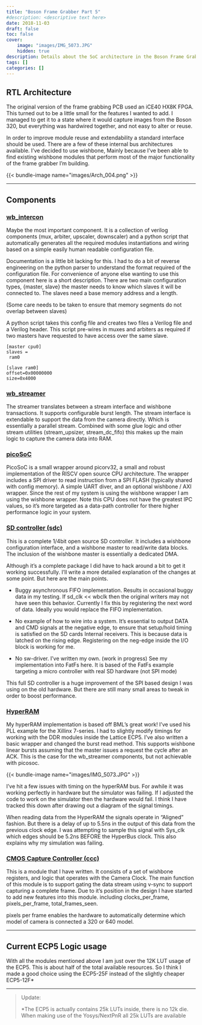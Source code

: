 ```yaml
---
title: "Boson Frame Grabber Part 5"
#description: <descriptive text here>
date: 2018-11-03
draft: false
toc: false
cover:
    image: "images/IMG_5073.JPG"
    hidden: true
description: Details about the SoC architecture in the Boson Frame Grabber
tags: []
categories: []
---
```


## RTL Architecture

The original version of the frame grabbing PCB used an iCE40 HX8K FPGA. This turned out to be a little small for the features I wanted to add. I managed to get it to a state where it would capture images from the Boson 320, but everything was hardwired together, and not easy to alter or reuse.

In order to improve module reuse and extendability a standard interface should be used. There are a few of these internal bus architectures available. I’ve decided to use wishbone, Mainly because I’ve been able to find existing wishbone modules that perform most of the major functionality of the frame grabber I’m building.

{{< bundle-image name="images/Arch_004.png" >}}

---

## Components

### [wb_intercon](https://github.com/olofk/wb_intercon)

Maybe the most important component. It is a collection of verilog components (mux, arbiter, upscaler, downscaler) and a python script that automatically generates all the required modules instantiations and wiring based on a simple easily human readable configuration file.

Documentation is a little bit lacking for this. I had to do a bit of reverse engineering on the python parser to understand the format required of the configuration file. For convenience of anyone else wanting to use this component here is a short description. There are two main configuration types, {master, slave} the master needs to know which slaves it will be connected to. The slaves need a base memory address and a length.

(Some care needs to be taken to ensure that memory segments do not overlap between slaves)

A python script takes this config file and creates two files a Verilog file and a Verilog header. This script pre-wires in muxes and arbiters as required if two masters have requested to have access over the same slave.

```
[master cpu0]
slaves =
 ram0

[slave ram0]
offset=0x00000000
size=0x4000
```

### [wb_streamer](https://github.com/olofk/wb_streamer)

The streamer translates between a stream interface and wishbone transactions. It supports configurable burst length. The stream interface is extendable to support the data from the camera directly. Which is essentially a parallel stream. Combined with some glue logic and other stream utilities (stream_upsizer, stream_dc_fifo) this makes up the main logic to capture the camera data into RAM.
### [picoSoC](https://github.com/cliffordwolf/picorv32/tree/master/picosoc)

PicoSoC is a small wrapper around picorv32, a small and robust implementation of the RISCV open source CPU architecture. The wrapper includes a SPI driver to read instruction from a SPI FLASH (typically shared with config memory). A simple UART diver, and an optional wishbone / AXI wrapper. Since the rest of my system is using the wishbone wrapper I am using the wishbone wrapper. Note this CPU does not have the greatest IPC values, so it’s more targeted as a data-path controller for there higher performance logic in your system.
### [SD controller (sdc)](https://github.com/mczerski/SD-card-controller)

This is a complete 1/4bit open source SD controller. It includes a wishbone configuration interface, and a wishbone master to read/write data blocks. The inclusion of the wishbone master is essentially a dedicated DMA.

Although it’s a complete package I did have to hack around a bit to get it working successfully. I’ll write a more detailed explanation of the changes at some point. But here are the main points.

- Buggy asynchronous FIFO implementation. Results in occasional buggy data in my testing. If sd_clk << wbclk then the original writers may not have seen this behavior. Currently I fix this by registering the next word of data. Ideally you would replace the FIFO implementation.

 - No example of how to wire into a system. It’s essential to output DATA and CMD signals at the negative edge, to ensure that setup/hold timing is satisfied on the SD cards Internal receivers. This is because data is latched on the rising edge. Registering on the neg-edge inside the I/O block is working for me.

 - No sw-driver. I’ve written my own. (work in progress) See my implementation into FatFs here. It is based of the FatFs example targeting a micro controller with real SD hardware (not SPI mode)

This full SD controller is a huge improvement of the SPI based design I was using on the old hardware. But there are still many small areas to tweak in order to boost performance.

### [HyperRAM](https://github.com/blackmesalabs/hyperram/)

My hyperRAM implementation is based off BML’s great work! I’ve used his PLL example for the Xillinx 7-series. I had to slightly modify timings for working with the DDR modules inside the Lattice ECP5. I’ve also written a basic wrapper and changed the burst read method. This supports wishbone linear bursts assuming that the master issues a request the cycle after an ACK. This is the case for the wb_streamer components, but not achievable with picosoc.

{{< bundle-image name="images/IMG_5073.JPG" >}}

I’ve hit a few issues with timing on the hyperRAM bus. For awhile it was working perfectly in hardware but the simulator was failing. If I adjusted the code to work on the simulator then the hardware would fail. I think I have tracked this down after drawing out a diagram of the signal timings.

When reading data from the HyperRAM the signals operate in “Aligned” fashion. But there is a delay of up to 5.5ns in the output of this data from the previous clock edge. I was attempting to sample this signal with Sys_clk which edges should be 5.2ns BEFORE the HyperBus clock. This also explains why my simulation was failing.

### [CMOS Capture Controller (ccc)]()

This is a module that I have written. It consists of a set of wishbone registers, and logic that operates with the Camera Clock. The main function of this module is to support gating the data stream using v-sync to support capturing a complete frame. Due to it’s position in the design I have started to add new features into this module. including clocks_per_frame, pixels_per_frame, total_frames_seen.

pixels per frame enables the hardware to automatically determine which model of camera is connected a 320 or 640 model.

---

## Current ECP5 Logic usage

With all the modules mentioned above I am just over the 12K LUT usage of the ECP5. This is about half of the total available resources. So I think I made a good choice using the ECP5-25F instead of the slightly cheaper ECP5-12F*

---
> Update:
>
> *The ECP5 is actually contains 25k LUTs inside, there is no 12k die. When making use of the Yosys/NextPnR all 25k LUTs are available
